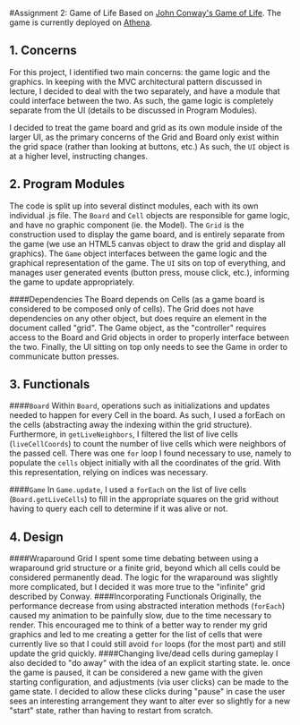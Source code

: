 #Assignment 2: Game of Life
Based on [John Conway's Game of Life](http://en.wikipedia.org/wiki/Conway's_Game_of_Life). The game is currently deployed on [Athena](http://www.web.mit.edu/ssrusso/www/game_of_life/index.html).
## 1. Concerns
For this project, I identified two main concerns: the game logic and the graphics. In keeping with the MVC architectural pattern discussed in lecture, I decided to deal with the two separately, and have a module that could interface between the two. As such, the game logic is completely separate from the UI (details to be discussed in Program Modules).

I decided to treat the game board and grid as its own module inside of the larger UI, as the primary concerns of the Grid and Board only exist within the grid space (rather than looking at buttons, etc.) As such, the `UI` object is at a higher level, instructing changes.

## 2. Program Modules
The code is split up into several distinct modules, each with its own individual .js file. The `Board` and `Cell` objects are responsible for game logic, and have no graphic component (ie. the Model). The `Grid` is the construction used to display the game board, and is entirely separate from the game (we use an HTML5 canvas object to draw the grid and display all graphics). The `Game` object interfaces between the game logic and the graphical representation of the game. The `UI` sits on top of everything, and manages user generated events (button press, mouse click, etc.), informing the game to update appropriately. 

####Dependencies
The Board depends on Cells (as a game board is considered to be composed only of cells). The Grid does not have dependencies on any other object, but does require an element in the document called "grid". The Game object, as the "controller" requires access to the Board and Grid objects in order to properly interface between the two. Finally, the UI sitting on top only needs to see the Game in order to communicate button presses. 

## 3. Functionals
####`Board`
Within `Board`, operations such as initializations and updates needed to happen for every Cell in the board. As such, I used a forEach on the cells (abstracting away the indexing within the grid structure).
Furthermore, in `getLiveNeighbors`, I filtered the list of live cells (`liveCellCoords`) to count the number of live cells which were neighbors of the passed cell. 
There was one `for` loop I found necessary to use, namely to populate the `cells` object initially with all the coordinates of the grid. With this representation, relying on indices was necessary.

####`Game`
In `Game.update`, I used a `forEach` on the list of live cells (`Board.getLiveCells`) to fill in the appropriate squares on the grid without having to query each cell to determine if it was alive or not.

## 4. Design
####Wraparound Grid
I spent some time debating between using a wraparound grid structure or a finite grid, beyond which all cells could be considered permanently dead. The logic for the wraparound was slightly more complicated, but I decided it was more true to the "infinite" grid described by Conway. 
####Incorporating Functionals
Originally, the performance decrease from using abstracted interation methods (`forEach`) caused my animation to be painfully slow, due to the time necessary to render. This encouraged me to think of a better way to render my grid graphics and led to me creating a getter for the list of cells that were currently live so that I could still avoid `for` loops (for the most part) and still update the grid quickly.
####Changing live/dead cells during gameplay
I also decided to "do away" with the idea of an explicit starting state. Ie. once the game is paused, it can be considered a new game with the given starting configuration, and adjustments (via user clicks) can be made to the game state. I decided to allow these clicks during "pause" in case the user sees an interesting arrangement they want to alter ever so slightly for a new "start" state, rather than having to restart from scratch. 

